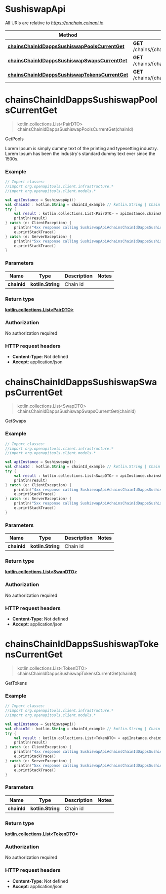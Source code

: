 # SushiswapApi

All URIs are relative to *https://onchain.coinapi.io*

Method | HTTP request | Description
------------- | ------------- | -------------
[**chainsChainIdDappsSushiswapPoolsCurrentGet**](SushiswapApi.md#chainsChainIdDappsSushiswapPoolsCurrentGet) | **GET** /chains/{chain_id}/dapps/sushiswap/pools/current | GetPools
[**chainsChainIdDappsSushiswapSwapsCurrentGet**](SushiswapApi.md#chainsChainIdDappsSushiswapSwapsCurrentGet) | **GET** /chains/{chain_id}/dapps/sushiswap/swaps/current | GetSwaps
[**chainsChainIdDappsSushiswapTokensCurrentGet**](SushiswapApi.md#chainsChainIdDappsSushiswapTokensCurrentGet) | **GET** /chains/{chain_id}/dapps/sushiswap/tokens/current | GetTokens


<a name="chainsChainIdDappsSushiswapPoolsCurrentGet"></a>
# **chainsChainIdDappsSushiswapPoolsCurrentGet**
> kotlin.collections.List&lt;PairDTO&gt; chainsChainIdDappsSushiswapPoolsCurrentGet(chainId)

GetPools

Lorem Ipsum is simply dummy text of the printing and typesetting industry. Lorem Ipsum has been the industry&#39;s standard dummy text ever since the 1500s.

### Example
```kotlin
// Import classes:
//import org.openapitools.client.infrastructure.*
//import org.openapitools.client.models.*

val apiInstance = SushiswapApi()
val chainId : kotlin.String = chainId_example // kotlin.String | Chain id
try {
    val result : kotlin.collections.List<PairDTO> = apiInstance.chainsChainIdDappsSushiswapPoolsCurrentGet(chainId)
    println(result)
} catch (e: ClientException) {
    println("4xx response calling SushiswapApi#chainsChainIdDappsSushiswapPoolsCurrentGet")
    e.printStackTrace()
} catch (e: ServerException) {
    println("5xx response calling SushiswapApi#chainsChainIdDappsSushiswapPoolsCurrentGet")
    e.printStackTrace()
}
```

### Parameters

Name | Type | Description  | Notes
------------- | ------------- | ------------- | -------------
 **chainId** | **kotlin.String**| Chain id |

### Return type

[**kotlin.collections.List&lt;PairDTO&gt;**](PairDTO.md)

### Authorization

No authorization required

### HTTP request headers

 - **Content-Type**: Not defined
 - **Accept**: application/json

<a name="chainsChainIdDappsSushiswapSwapsCurrentGet"></a>
# **chainsChainIdDappsSushiswapSwapsCurrentGet**
> kotlin.collections.List&lt;SwapDTO&gt; chainsChainIdDappsSushiswapSwapsCurrentGet(chainId)

GetSwaps

### Example
```kotlin
// Import classes:
//import org.openapitools.client.infrastructure.*
//import org.openapitools.client.models.*

val apiInstance = SushiswapApi()
val chainId : kotlin.String = chainId_example // kotlin.String | Chain id
try {
    val result : kotlin.collections.List<SwapDTO> = apiInstance.chainsChainIdDappsSushiswapSwapsCurrentGet(chainId)
    println(result)
} catch (e: ClientException) {
    println("4xx response calling SushiswapApi#chainsChainIdDappsSushiswapSwapsCurrentGet")
    e.printStackTrace()
} catch (e: ServerException) {
    println("5xx response calling SushiswapApi#chainsChainIdDappsSushiswapSwapsCurrentGet")
    e.printStackTrace()
}
```

### Parameters

Name | Type | Description  | Notes
------------- | ------------- | ------------- | -------------
 **chainId** | **kotlin.String**| Chain id |

### Return type

[**kotlin.collections.List&lt;SwapDTO&gt;**](SwapDTO.md)

### Authorization

No authorization required

### HTTP request headers

 - **Content-Type**: Not defined
 - **Accept**: application/json

<a name="chainsChainIdDappsSushiswapTokensCurrentGet"></a>
# **chainsChainIdDappsSushiswapTokensCurrentGet**
> kotlin.collections.List&lt;TokenDTO&gt; chainsChainIdDappsSushiswapTokensCurrentGet(chainId)

GetTokens

### Example
```kotlin
// Import classes:
//import org.openapitools.client.infrastructure.*
//import org.openapitools.client.models.*

val apiInstance = SushiswapApi()
val chainId : kotlin.String = chainId_example // kotlin.String | Chain id
try {
    val result : kotlin.collections.List<TokenDTO> = apiInstance.chainsChainIdDappsSushiswapTokensCurrentGet(chainId)
    println(result)
} catch (e: ClientException) {
    println("4xx response calling SushiswapApi#chainsChainIdDappsSushiswapTokensCurrentGet")
    e.printStackTrace()
} catch (e: ServerException) {
    println("5xx response calling SushiswapApi#chainsChainIdDappsSushiswapTokensCurrentGet")
    e.printStackTrace()
}
```

### Parameters

Name | Type | Description  | Notes
------------- | ------------- | ------------- | -------------
 **chainId** | **kotlin.String**| Chain id |

### Return type

[**kotlin.collections.List&lt;TokenDTO&gt;**](TokenDTO.md)

### Authorization

No authorization required

### HTTP request headers

 - **Content-Type**: Not defined
 - **Accept**: application/json

